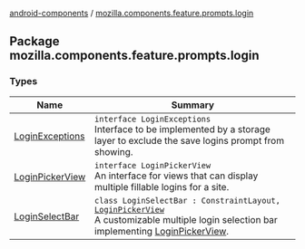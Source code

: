 [android-components](../index.md) / [mozilla.components.feature.prompts.login](./index.md)

## Package mozilla.components.feature.prompts.login

### Types

| Name | Summary |
|---|---|
| [LoginExceptions](-login-exceptions/index.md) | `interface LoginExceptions`<br>Interface to be implemented by a storage layer to exclude the save logins prompt from showing. |
| [LoginPickerView](-login-picker-view/index.md) | `interface LoginPickerView`<br>An interface for views that can display multiple fillable logins for a site. |
| [LoginSelectBar](-login-select-bar/index.md) | `class LoginSelectBar : ConstraintLayout, `[`LoginPickerView`](-login-picker-view/index.md)<br>A customizable multiple login selection bar implementing [LoginPickerView](-login-picker-view/index.md). |
